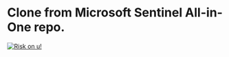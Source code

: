 # Clone from Microsoft Sentinel All-in-One repo.

[![Risk on u!](https://aka.ms/deploytoazurebutton)](https://portal.azure.com/#create/Microsoft.Template/uri/https%3A%2F%2Fraw.githubusercontent.com%2Fhus1moh%2FSentinel%2Frefs%2Fheads%2Fmain%2Fazuredeploy.json/createUIDefinitionUri/https%3A%2F%2Fraw.githubusercontent.com%2Fhus1moh%2FSentinel%2Fmain%2FcreateUiDefinition.json)